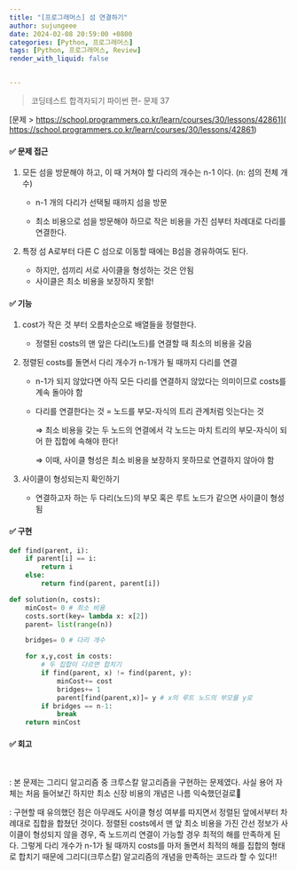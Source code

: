```yaml
---
title: "[프로그래머스] 섬 연결하기"
author: sujungeee
date: 2024-02-08 20:59:00 +0800
categories: [Python, 프로그래머스]
tags: [Python, 프로그래머스, Review]
render_with_liquid: false


---
```




> 코딩테스트 합격자되기 파이썬 편- 문제 37

[문제 >   https://school.programmers.co.kr/learn/courses/30/lessons/42861]( https://school.programmers.co.kr/learn/courses/30/lessons/42861)





#### ✅ 문제 접근

1. 모든 섬을 방문해야 하고, 이 때 거쳐야 할 다리의 개수는 n-1 이다. (n: 섬의 전체 개수)

   - n-1 개의 다리가 선택될 때까지 섬을 방문

   - 최소 비용으로 섬을 방문해야 하므로 작은 비용을 가진 섬부터 차례대로 다리를 연결한다.



2. 특정 섬 A로부터 다른 C 섬으로 이동할 때에는 B섬을 경유하여도 된다.
   - 하지만, 섬끼리 서로 사이클을 형성하는 것은 안됨
   - 사이클은 최소 비용을 보장하지 못함!



#### ✅ 기능

1. cost가 작은 것 부터 오름차순으로 배열들을 정렬한다.
   - 정렬된 costs의 맨 앞은 다리(노드)를 연결할 때 최소의 비용을 갖음



2. 정렬된 costs를 돌면서 다리 개수가 n-1개가 될 때까지 다리를 연결

   - n-1가 되지 않았다면 아직 모든 다리를 연결하지 않았다는 의미이므로 costs를 계속 돌아야 함

   - 다리를 연결한다는 것 = 노드를 부모-자식의 트리 관계처럼 잇는다는 것

     ⇒ 최소 비용을 갖는 두 노드의 연결에서 각 노드는 마치 트리의 부모-자식이 되어 한 집합에 속해야 한다!

     ⇒ 이때, 사이클 형성은 최소 비용을 보장하지 못하므로 연결하지 않아야 함



3. 사이클이 형성되는지 확인하기
   - 연결하고자 하는 두 다리(노드)의 부모 혹은 루트 노드가 같으면 사이클이 형성됨



#### ✅ 구현

```python
def find(parent, i):
    if parent[i] == i:
        return i
    else:
        return find(parent, parent[i])

def solution(n, costs):
    minCost= 0 # 최소 비용
    costs.sort(key= lambda x: x[2])
    parent= list(range(n))

    bridges= 0 # 다리 개수

    for x,y,cost in costs:
        # 두 집합이 다르면 합치기
        if find(parent, x) != find(parent, y):
            minCost+= cost
            bridges+= 1
            parent[find(parent,x)]= y # x의 루트 노드의 부모를 y로
        if bridges == n-1:
            break
    return minCost
```



#### ✅ 회고

​	

: 본 문제는 그리디 알고리즘 중 크루스칼 알고리즘을 구현하는 문제였다. 사실 용어 자체는 처음 들어보긴 하지만 최소 신장 비용의 개념은 나름 익숙했던걸로🤣

: 구현할 때 유의했던 점은 아무래도 사이클 형성 여부를 따지면서 정렬된 앞에서부터 차례대로 집합을 합쳤던 것이다. 정렬된 costs에서 맨 앞 최소 비용을 가진 간선 정보가 사이클이 형성되지 않을 경우, 즉 노드끼리 연결이 가능할 경우 최적의 해를 만족하게 된다. 그렇게 다리 개수가 n-1가 될 때까지 costs를 마저 돌면서 최적의 해를 집합의 형태로 합치기 때문에 그리디(크루스칼) 알고리즘의 개념을 만족하는 코드라 할 수 있다!!